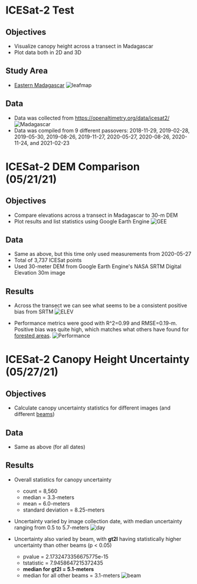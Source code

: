 # ICESat-2 Test

## Objectives
- Visualize canopy height across a transect in Madagascar
- Plot data both in 2D and 3D

## Study Area
- [Eastern Madagascar](https://www.worldwildlife.org/ecoregions/at0117)
![leafmap](https://github.com/bwilder95/ICESat2/blob/main/plots/leafmap.png)

## Data
- Data was collected from https://openaltimetry.org/data/icesat2/
![Madagascar](https://github.com/bwilder95/ICESat2/blob/main/plots/Madagascar.png)
- Data was compiled from 9 different passovers: 2018-11-29, 2019-02-28, 2019-05-30, 2019-08-26, 2019-11-27, 2020-05-27, 2020-08-26, 2020-11-24, and 2021-02-23

# ICESat-2 DEM Comparison (05/21/21)

## Objectives
- Compare elevations across a transect in Madagascar to 30-m DEM
- Plot results and list statistics using Google Earth Engine
![GEE](https://github.com/bwilder95/ICESat2/blob/main/plots/GEE.png)

## Data
- Same as above, but this time only used measurements from 2020-05-27
- Total of 3,737 ICESat points
- Used 30-meter DEM from Google Earth Engine's NASA SRTM Digital Elevation 30m image

## Results
- Across the transect we can see what seems to be a consistent positive bias from SRTM
![ELEV](https://github.com/bwilder95/ICESat2/blob/main/plots/ICESat_DEM_Lat.png)

- Performance metrics were good with R^2=0.99 and RMSE=0.19-m. Positive bias was quite high, which matches what others have found for [forested areas](https://www.usgs.gov/core-science-systems/eros/topochange/science/accuracy-assessment-elevation-data?qt-science_center_objects=0#qt-science_center_objects).
![Performance](https://github.com/bwilder95/ICESat2/blob/main/plots/ICESat_DEM_perform.png)

# ICESat-2 Canopy Height Uncertainty (05/27/21)

## Objectives
- Calculate canopy uncertainty statistics for different images (and different [beams](https://icesat-2.gsfc.nasa.gov/science/specs))

## Data
- Same as above (for all dates)

## Results
- Overall statistics for canopy uncertainty 
    * count = 8,560
    * median = 3.3-meters
    * mean = 6.0-meters
    * standard deviation = 8.25-meters

- Uncertainty varied by image collection date, with median uncertainty ranging from 0.5 to 5.7-meters
![day](https://github.com/bwilder95/ICESat2/blob/main/plots/Canopy_uncert_day.png)

- Uncertainty also varied by beam, with **gt2l** having statistically higher uncertainty than other beams (p < 0.05)
    * pvalue = 2.1732473356675775e-15
    * tstatistic = 7.9458647215372435
    * **median for gt2l = 5.1-meters**
    * median for all other beams = 3.1-meters
![beam](https://github.com/bwilder95/ICESat2/blob/main/plots/Canopy_uncert_beam.png)
